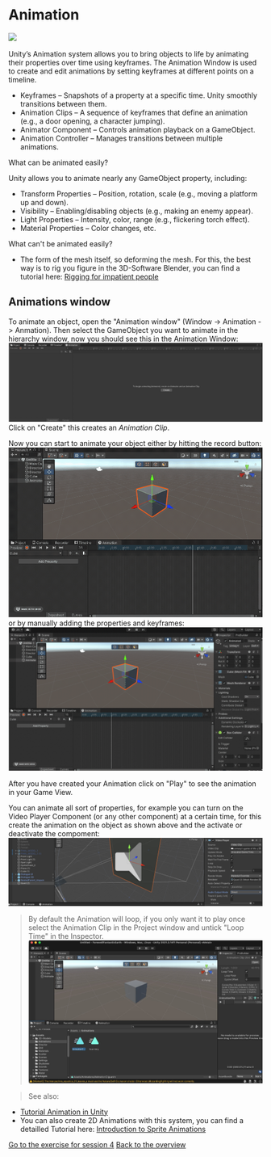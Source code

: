 # Animation
![](images/animations.jpeg)

Unity’s Animation system allows you to bring objects to life by animating their properties over time using keyframes. The Animation Window is used to create and edit animations by setting keyframes at different points on a timeline.

- Keyframes – Snapshots of a property at a specific time. Unity smoothly transitions between them.
- Animation Clips – A sequence of keyframes that define an animation (e.g., a door opening, a character jumping).
- Animator Component – Controls animation playback on a GameObject.
- Animation Controller – Manages transitions between multiple animations.

What can be animated easily?

Unity allows you to animate nearly any GameObject property, including:
- Transform Properties – Position, rotation, scale (e.g., moving a platform up and down).
- Visibility – Enabling/disabling objects (e.g., making an enemy appear).
- Light Properties – Intensity, color, range (e.g., flickering torch effect).
- Material Properties – Color changes, etc.

What can't be animated easily? 
- The form of the mesh itself, so deforming the mesh. For this, the best way is to rig you figure in the 3D-Software Blender, you can find a tutorial here: [Rigging for impatient people](https://www.youtube.com/watch?v=DDeB4tDVCGY)

## Animations window 

To animate an object, open the "Animation window" (Window -> Animation -> Anmation). 
Then select the GameObject you want to animate in the hierarchy window, now you should see this in the Animation Window: 
![](images/beginanimating.jpeg)
Click on "Create" this creates an *Animation Clip*.

Now you can start to animate your object either by hitting the record button:
![](images/record.gif)
or by manually adding the properties and keyframes: 
![](images/keyframe.gif)

After you have created your Animation click on "Play" to see the animation in your Game View. 

You can animate all sort of properties, for example you can turn on the Video Player Component (or any other component) at a certain time, for this create the animation on the object as shown above and the activate or deactivate the compoment: 
![](images/video1.jpeg)

> By default the Animation will loop, if you only want it to play once select the Animation Clip in the Project window and untick "Loop Time" in the Inspector. ![](images/loop.jpeg)

> See also:
- [Tutorial Animation in Unity](https://learn.unity.com/tutorial/working-with-animations-and-animation-curves#)
- You can also create 2D Animations with this system, you can find a detailled Tutorial here: [Introduction to Sprite Animations](https://learn.unity.com/tutorial/introduction-to-sprite-animations#)

[Go to the exercise for session 4](4_Exercise.md)
[Back to the overview](readme.md)
